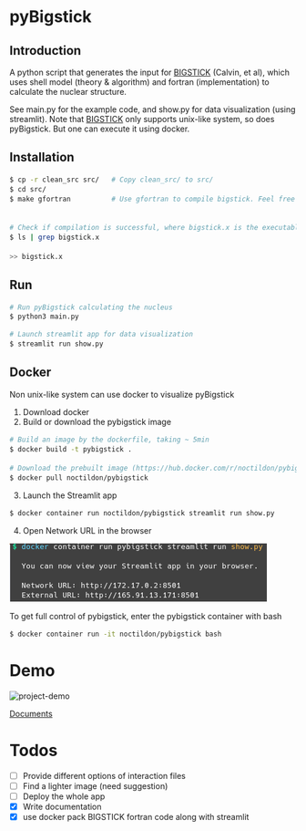 # pyBigstick

## Introduction
A python script that generates the input for [BIGSTICK](https://github.com/cwjsdsu/BigstickPublick) (Calvin, et al), which uses shell model (theory & algorithm) and fortran (implementation) to calculate the nuclear structure.

See main.py for the example code, and show.py for data visualization (using streamlit).
Note that [BIGSTICK](https://github.com/cwjsdsu/BigstickPublick) only supports unix-like system, so does pyBigstick.
But one can execute it using docker.

## Installation
```sh
$ cp -r clean_src src/   # Copy clean_src/ to src/
$ cd src/
$ make gfortran          # Use gfortran to compile bigstick. Feel free to use any other fortran compiler


# Check if compilation is successful, where bigstick.x is the executable
$ ls | grep bigstick.x

>> bigstick.x
```


## Run
```python
# Run pyBigstick calculating the nucleus
$ python3 main.py
```

```python
# Launch streamlit app for data visualization
$ streamlit run show.py
```


## Docker
Non unix-like system can use docker to visualize pyBigstick

1. Download docker
2. Build or download the pybigstick image

```sh
# Build an image by the dockerfile, taking ~ 5min
$ docker build -t pybigstick .

# Download the prebuilt image (https://hub.docker.com/r/noctildon/pybigstick)
$ docker pull noctildon/pybigstick
```

3. Launch the Streamlit app
```sh
$ docker container run noctildon/pybigstick streamlit run show.py
```
4. Open Network URL in the browser

![docker_pybigstick](./assets/docker_pybigstick.png)


To get full control of pybigstick, enter the pybigstick container with bash
```sh
$ docker container run -it noctildon/pybigstick bash
```


# Demo
![project-demo](./assets/project-demo.gif)



<a title="Documents" href="https://github.com/noctildon/pyBigstick/blob/master/docs/content.md" target="_blank">Documents</a>


# Todos
- [ ] Provide different options of interaction files
- [ ] Find a lighter image (need suggestion)
- [ ] Deploy the whole app
- [x] Write documentation
- [x] use docker pack BIGSTICK fortran code along with streamlit